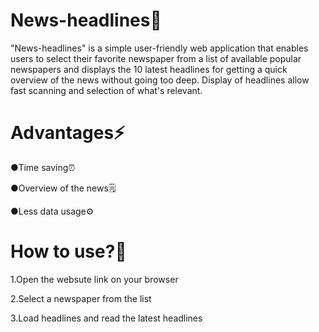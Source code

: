 # News-headlines📰
"News-headlines" is a simple user-friendly web application that enables users to select their favorite newspaper from a list of available popular newspapers and displays the 10 latest headlines for getting a quick overview of the news without going too deep. Display of headlines allow fast scanning and selection of what's relevant.

# Advantages⚡️

●Time saving⏰️

●Overview of the news🗒

●Less data usage⚙️

# How to use?🤔

1.Open the websute link on your browser

2.Select a newspaper from the list

3.Load headlines and read the latest headlines
